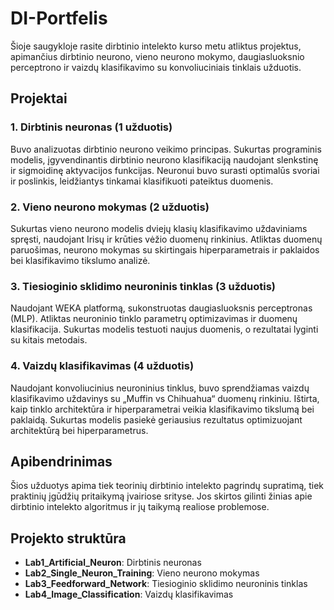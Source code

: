 # DI-Portfelis

Šioje saugykloje rasite dirbtinio intelekto kurso metu atliktus projektus, apimančius dirbtinio neurono, vieno neurono mokymo, daugiasluoksnio perceptrono ir vaizdų klasifikavimo su konvoliuciniais tinklais užduotis.

## Projektai

### 1. Dirbtinis neuronas (1 užduotis)
Buvo analizuotas dirbtinio neurono veikimo principas. Sukurtas programinis modelis, įgyvendinantis dirbtinio neurono klasifikaciją naudojant slenkstinę ir sigmoidinę aktyvacijos funkcijas. Neuronui buvo surasti optimalūs svoriai ir poslinkis, leidžiantys tinkamai klasifikuoti pateiktus duomenis.

### 2. Vieno neurono mokymas (2 užduotis)
Sukurtas vieno neurono modelis dviejų klasių klasifikavimo uždaviniams spręsti, naudojant Irisų ir krūties vėžio duomenų rinkinius. Atliktas duomenų paruošimas, neurono mokymas su skirtingais hiperparametrais ir paklaidos bei klasifikavimo tikslumo analizė.

### 3. Tiesioginio sklidimo neuroninis tinklas (3 užduotis)
Naudojant WEKA platformą, sukonstruotas daugiasluoksnis perceptronas (MLP). Atliktas neuroninio tinklo parametrų optimizavimas ir duomenų klasifikacija. Sukurtas modelis testuoti naujus duomenis, o rezultatai lyginti su kitais metodais.

### 4. Vaizdų klasifikavimas (4 užduotis)
Naudojant konvoliucinius neuroninius tinklus, buvo sprendžiamas vaizdų klasifikavimo uždavinys su „Muffin vs Chihuahua“ duomenų rinkiniu. Ištirta, kaip tinklo architektūra ir hiperparametrai veikia klasifikavimo tikslumą bei paklaidą. Sukurtas modelis pasiekė geriausius rezultatus optimizuojant architektūrą bei hiperparametrus.

## Apibendrinimas
Šios užduotys apima tiek teorinių dirbtinio intelekto pagrindų supratimą, tiek praktinių įgūdžių pritaikymą įvairiose srityse. Jos skirtos gilinti žinias apie dirbtinio intelekto algoritmus ir jų taikymą realiose problemose.

## Projekto struktūra
- **Lab1_Artificial_Neuron**: Dirbtinis neuronas
- **Lab2_Single_Neuron_Training**: Vieno neurono mokymas
- **Lab3_Feedforward_Network**: Tiesioginio sklidimo neuroninis tinklas
- **Lab4_Image_Classification**: Vaizdų klasifikavimas
